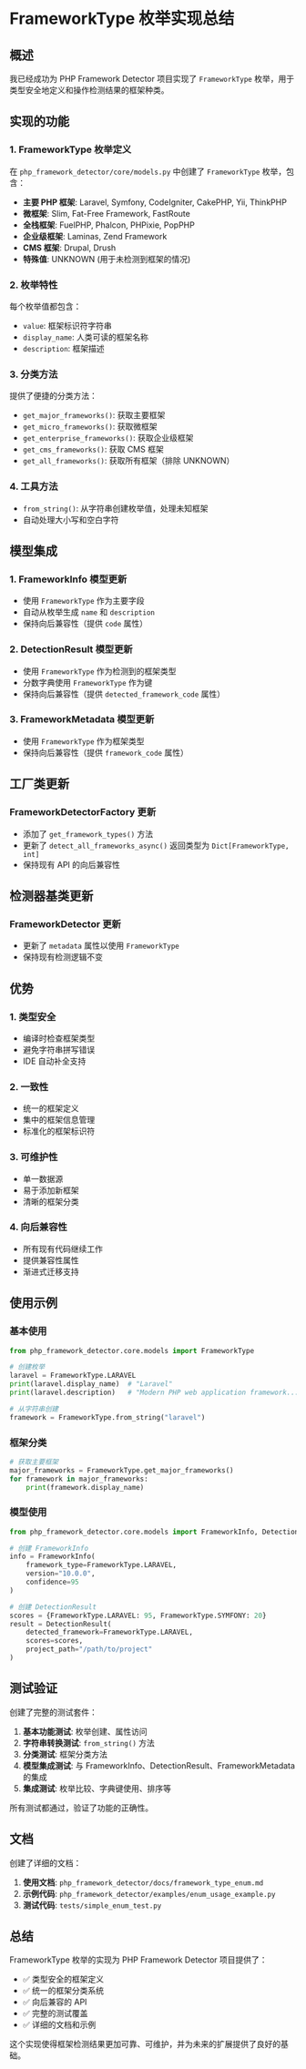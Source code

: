 # FrameworkType 枚举实现总结

## 概述

我已经成功为 PHP Framework Detector 项目实现了 `FrameworkType` 枚举，用于类型安全地定义和操作检测结果的框架种类。

## 实现的功能

### 1. FrameworkType 枚举定义

在 `php_framework_detector/core/models.py` 中创建了 `FrameworkType` 枚举，包含：

- **主要 PHP 框架**: Laravel, Symfony, CodeIgniter, CakePHP, Yii, ThinkPHP
- **微框架**: Slim, Fat-Free Framework, FastRoute
- **全栈框架**: FuelPHP, Phalcon, PHPixie, PopPHP
- **企业级框架**: Laminas, Zend Framework
- **CMS 框架**: Drupal, Drush
- **特殊值**: UNKNOWN (用于未检测到框架的情况)

### 2. 枚举特性

每个枚举值都包含：
- `value`: 框架标识符字符串
- `display_name`: 人类可读的框架名称
- `description`: 框架描述

### 3. 分类方法

提供了便捷的分类方法：
- `get_major_frameworks()`: 获取主要框架
- `get_micro_frameworks()`: 获取微框架
- `get_enterprise_frameworks()`: 获取企业级框架
- `get_cms_frameworks()`: 获取 CMS 框架
- `get_all_frameworks()`: 获取所有框架（排除 UNKNOWN）

### 4. 工具方法

- `from_string()`: 从字符串创建枚举值，处理未知框架
- 自动处理大小写和空白字符

## 模型集成

### 1. FrameworkInfo 模型更新

- 使用 `FrameworkType` 作为主要字段
- 自动从枚举生成 `name` 和 `description`
- 保持向后兼容性（提供 `code` 属性）

### 2. DetectionResult 模型更新

- 使用 `FrameworkType` 作为检测到的框架类型
- 分数字典使用 `FrameworkType` 作为键
- 保持向后兼容性（提供 `detected_framework_code` 属性）

### 3. FrameworkMetadata 模型更新

- 使用 `FrameworkType` 作为框架类型
- 保持向后兼容性（提供 `framework_code` 属性）

## 工厂类更新

### FrameworkDetectorFactory 更新

- 添加了 `get_framework_types()` 方法
- 更新了 `detect_all_frameworks_async()` 返回类型为 `Dict[FrameworkType, int]`
- 保持现有 API 的向后兼容性

## 检测器基类更新

### FrameworkDetector 更新

- 更新了 `metadata` 属性以使用 `FrameworkType`
- 保持现有检测逻辑不变

## 优势

### 1. 类型安全
- 编译时检查框架类型
- 避免字符串拼写错误
- IDE 自动补全支持

### 2. 一致性
- 统一的框架定义
- 集中的框架信息管理
- 标准化的框架标识符

### 3. 可维护性
- 单一数据源
- 易于添加新框架
- 清晰的框架分类

### 4. 向后兼容性
- 所有现有代码继续工作
- 提供兼容性属性
- 渐进式迁移支持

## 使用示例

### 基本使用

```python
from php_framework_detector.core.models import FrameworkType

# 创建枚举
laravel = FrameworkType.LARAVEL
print(laravel.display_name)  # "Laravel"
print(laravel.description)   # "Modern PHP web application framework..."

# 从字符串创建
framework = FrameworkType.from_string("laravel")
```

### 框架分类

```python
# 获取主要框架
major_frameworks = FrameworkType.get_major_frameworks()
for framework in major_frameworks:
    print(framework.display_name)
```

### 模型使用

```python
from php_framework_detector.core.models import FrameworkInfo, DetectionResult

# 创建 FrameworkInfo
info = FrameworkInfo(
    framework_type=FrameworkType.LARAVEL,
    version="10.0.0",
    confidence=95
)

# 创建 DetectionResult
scores = {FrameworkType.LARAVEL: 95, FrameworkType.SYMFONY: 20}
result = DetectionResult(
    detected_framework=FrameworkType.LARAVEL,
    scores=scores,
    project_path="/path/to/project"
)
```

## 测试验证

创建了完整的测试套件：

1. **基本功能测试**: 枚举创建、属性访问
2. **字符串转换测试**: `from_string()` 方法
3. **分类测试**: 框架分类方法
4. **模型集成测试**: 与 FrameworkInfo、DetectionResult、FrameworkMetadata 的集成
5. **集成测试**: 枚举比较、字典键使用、排序等

所有测试都通过，验证了功能的正确性。

## 文档

创建了详细的文档：

1. **使用文档**: `php_framework_detector/docs/framework_type_enum.md`
2. **示例代码**: `php_framework_detector/examples/enum_usage_example.py`
3. **测试代码**: `tests/simple_enum_test.py`

## 总结

FrameworkType 枚举的实现为 PHP Framework Detector 项目提供了：

- ✅ 类型安全的框架定义
- ✅ 统一的框架分类系统
- ✅ 向后兼容的 API
- ✅ 完整的测试覆盖
- ✅ 详细的文档和示例

这个实现使得框架检测结果更加可靠、可维护，并为未来的扩展提供了良好的基础。 